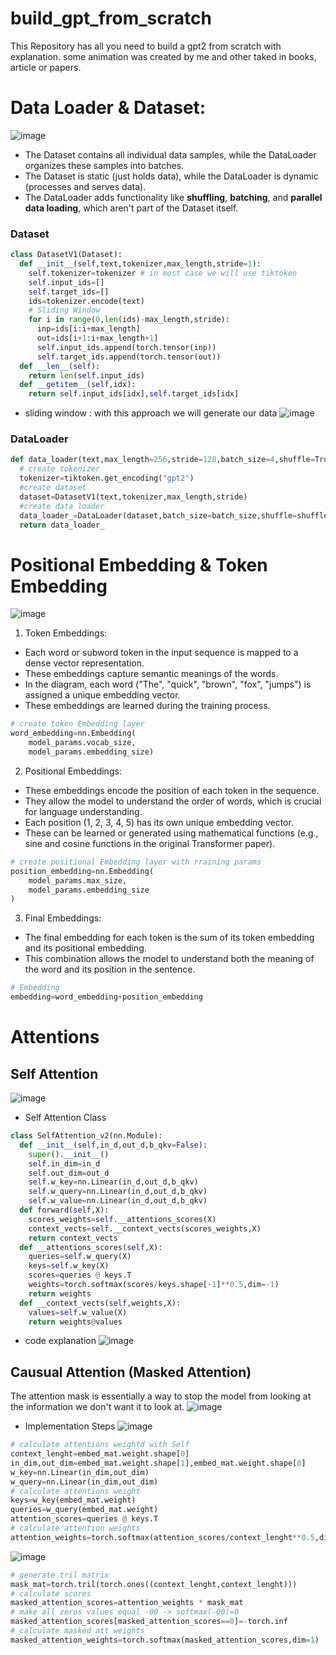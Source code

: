 # build_gpt_from_scratch
This Repository has all you need to build a gpt2 from scratch with explanation. some animation was created by me and other taked in books, article or papers.
# Data Loader & Dataset:
![image](https://github.com/user-attachments/assets/24f7cdbb-98e5-4bdb-bff9-21d55516512a)
* The Dataset contains all individual data samples, while the DataLoader organizes these samples into batches.
* The Dataset is static (just holds data), while the DataLoader is dynamic (processes and serves data).
* The DataLoader adds functionality like **shuffling**, **batching**, and **parallel data loading**, which aren't part of the Dataset itself.
### Dataset
```python
class DatasetV1(Dataset):
  def __init__(self,text,tokenizer,max_length,stride=1):
    self.tokenizer=tokenizer # in most case we will use tiktoken
    self.input_ids=[]
    self.target_ids=[]
    ids=tokenizer.encode(text)
    # Sliding Window
    for i in range(0,len(ids)-max_length,stride):
      inp=ids[i:i+max_length]
      out=ids[i+1:i+max_length+1]
      self.input_ids.append(torch.tensor(inp))
      self.target_ids.append(torch.tensor(out))
  def __len__(self):
    return len(self.input_ids)
  def __getitem__(self,idx):
    return self.input_ids[idx],self.target_ids[idx]
```
* sliding window : with this approach we will generate our data 
![image](https://github.com/user-attachments/assets/a6d9a9cc-2965-4bf1-96e7-7901a79cc9da)

### DataLoader
```python
def data_loader(text,max_length=256,stride=128,batch_size=4,shuffle=True,drop_last=True):
  # create tokenizer
  tokenizer=tiktoken.get_encoding("gpt2")
  #create dataset
  dataset=DatasetV1(text,tokenizer,max_length,stride)
  #create data loader
  data_loader_=DataLoader(dataset,batch_size=batch_size,shuffle=shuffle,drop_last=drop_last)
  return data_loader_
```
# Positional Embedding & Token Embedding
![image](https://github.com/user-attachments/assets/4f06ec57-dc33-4c71-865f-1f6e569751b0)
1. Token Embeddings:

* Each word or subword token in the input sequence is mapped to a dense vector representation.
* These embeddings capture semantic meanings of the words.
* In the diagram, each word ("The", "quick", "brown", "fox", "jumps") is assigned a unique embedding vector.
* These embeddings are learned during the training process.

```python
# create token Embedding layer
word_embedding=nn.Embedding(
    model_params.vocab_size,
    model_params.embedding_size)
```
2. Positional Embeddings:

* These embeddings encode the position of each token in the sequence.
* They allow the model to understand the order of words, which is crucial for language understanding.
* Each position (1, 2, 3, 4, 5) has its own unique embedding vector.
* These can be learned or generated using mathematical functions (e.g., sine and cosine functions in the original Transformer paper).
```python
# create positional Embedding layer with rraining params
position_embedding=nn.Embedding(
    model_params.max_size,
    model_params.embedding_size
)
```

3. Final Embeddings:
* The final embedding for each token is the sum of its token embedding and its positional embedding.
* This combination allows the model to understand both the meaning of the word and its position in the sentence.

```python
# Embedding 
embedding=word_embedding+position_embedding
```
# Attentions
## Self Attention
![image](https://github.com/user-attachments/assets/93abb002-cba4-44c5-b52c-479809ff99c5)
* Self Attention Class
```python
class SelfAttention_v2(nn.Module):
  def __init__(self,in_d,out_d,b_qkv=False):
    super().__init__()
    self.in_dim=in_d
    self.out_dim=out_d
    self.w_key=nn.Linear(in_d,out_d,b_qkv)
    self.w_query=nn.Linear(in_d,out_d,b_qkv)
    self.w_value=nn.Linear(in_d,out_d,b_qkv)
  def forward(self,X):
    scores_weights=self.__attentions_scores(X)
    context_vects=self.__context_vects(scores_weights,X)
    return context_vects
  def __attentions_scores(self,X):
    queries=self.w_query(X)
    keys=self.w_key(X)
    scores=queries @ keys.T
    weights=torch.softmax(scores/keys.shape[-1]**0.5,dim=-1)
    return weights
  def __context_vects(self,weights,X):
    values=self.w_value(X)
    return weights@values
```
* code explanation
![image](https://github.com/user-attachments/assets/2cc05620-1a82-4e0a-b834-7aeeae0a8237)

## Causual Attention (Masked Attention)
The attention mask is essentially a way to stop the model from looking at the information we don't want it to look at. 
![image](https://github.com/user-attachments/assets/eae5dde7-f236-44cd-a4a2-5564a290110e)

* Implementation Steps
![image](https://github.com/user-attachments/assets/2d979eb1-a43a-44ff-9a13-18d547acfc1c)
```python
# calculate attentions weightd with Self
context_lenght=embed_mat.weight.shape[0]
in_dim,out_dim=embed_mat.weight.shape[1],embed_mat.weight.shape[0]
w_key=nn.Linear(in_dim,out_dim)
w_query=nn.Linear(in_dim,out_dim)
# calculate attentions weight
keys=w_key(embed_mat.weight)
queries=w_query(embed_mat.weight)
attention_scores=queries @ keys.T
# calculate attention weights
attention_weights=torch.softmax(attention_scores/context_lenght**0.5,dim=-1)
```

![image](https://github.com/user-attachments/assets/a927b4a4-a594-4062-a8fc-a13b1805b59a)
```python
# generate tril matrix
mask_mat=torch.tril(torch.ones((context_lenght,context_lenght)))
# calculate scores
masked_attention_scores=attention_weights * mask_mat
# make all zeros values equal -00 -> softmax(-00)=0
masked_attention_scores[masked_attention_scores==0]=-torch.inf
# calculate masked att weights
masked_attention_weights=torch.softmax(masked_attention_scores,dim=1)
```
